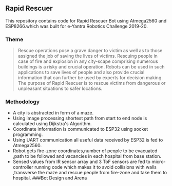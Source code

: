 ## Rapid Rescuer
This repository contains code for Rapid Rescuer Bot using Atmega2560 and ESP8266.which was built for e-Yantra Robotics Challenge 2019-20.
### Theme 
> Rescue operations pose a grave danger to victim as well as to those assigned the job of saving the lives of victims. Rescuing people in case of fire and explosion in any city-scape comprising numerous buildings is a risky and crucial operation. 
Robots can be used in such applications to save lives of people and also provide crucial information that can further be used by experts for decision making. The purpose of Rapid Rescuer is to rescue victims from dangerous or unpleasant situations to safer locations. 

###  Methodology
* A city is abstracted in form of a maze. 
* Using image processing shortest path from start to end node is calculated    using Dijkstra's Algorithm.
* Coordinate information is communicated to ESP32 using socket programming. 
* Using UART communication all useful data received by ESP32 is fed to Atmega2560.
* Robot gets fire-zone coordinates,number of people to be evacuated ,path to be followed and vacancies in each hospital from base station.
 * Sensed values from  IR sensor array and 3 ToF sensors are fed to micro-controller running code which makes it to avoid collisions with walls ,transverse the maze and rescue people from fire-zone and take them to hospital. 
###Bot Design and Arena
